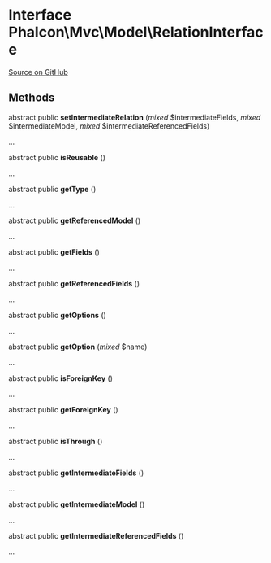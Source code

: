 # Interface **Phalcon\\Mvc\\Model\\RelationInterface**

<a href="https://github.com/phalcon/cphalcon/blob/master/phalcon/mvc/model/relationinterface.zep" class="btn btn-default btn-sm">Source on GitHub</a>

## Methods
abstract public  **setIntermediateRelation** (*mixed* $intermediateFields, *mixed* $intermediateModel, *mixed* $intermediateReferencedFields)

...

abstract public  **isReusable** ()

...

abstract public  **getType** ()

...

abstract public  **getReferencedModel** ()

...

abstract public  **getFields** ()

...

abstract public  **getReferencedFields** ()

...

abstract public  **getOptions** ()

...

abstract public  **getOption** (*mixed* $name)

...

abstract public  **isForeignKey** ()

...

abstract public  **getForeignKey** ()

...

abstract public  **isThrough** ()

...

abstract public  **getIntermediateFields** ()

...

abstract public  **getIntermediateModel** ()

...

abstract public  **getIntermediateReferencedFields** ()

...

